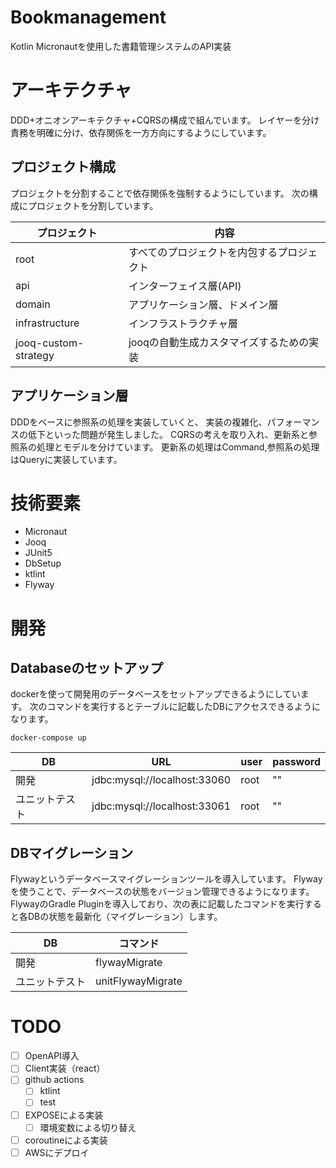 # Bookmanagement
Kotlin Micronautを使用した書籍管理システムのAPI実装

# アーキテクチャ
DDD+オニオンアーキテクチャ+CQRSの構成で組んでいます。
レイヤーを分け責務を明確に分け、依存関係を一方方向にするようにしています。

## プロジェクト構成
プロジェクトを分割することで依存関係を強制するようにしています。
次の構成にプロジェクトを分割しています。

| プロジェクト | 内容 |
| --- | --- |
| root | すべてのプロジェクトを内包するプロジェクト |
| api | インターフェイス層(API)|
| domain| アプリケーション層、ドメイン層 |
| infrastructure| インフラストラクチャ層 |
| jooq-custom-strategy | jooqの自動生成カスタマイズするための実装 |

## アプリケーション層
DDDをベースに参照系の処理を実装していくと、
実装の複雑化、パフォーマンスの低下といった問題が発生しました。
CQRSの考えを取り入れ、更新系と参照系の処理とモデルを分けています。
更新系の処理はCommand,参照系の処理はQueryに実装しています。

# 技術要素
* Micronaut
* Jooq
* JUnit5
* DbSetup
* ktlint
* Flyway


# 開発
## Databaseのセットアップ
dockerを使って開発用のデータベースをセットアップできるようにしています。
次のコマンドを実行するとテーブルに記載したDBにアクセスできるようになります。
```
docker-compose up
```

| DB | URL| user | password |
| --- | --- | --- | --- |
| 開発 | jdbc:mysql://localhost:33060 | root | "" |
| ユニットテスト | jdbc:mysql://localhost:33061 | root | "" |


## DBマイグレーション
Flywayというデータベースマイグレーションツールを導入しています。
Flywayを使うことで、データベースの状態をバージョン管理できるようになります。
FlywayのGradle Pluginを導入しており、次の表に記載したコマンドを実行すると各DBの状態を最新化（マイグレーション）します。

| DB | コマンド |
| --- | --- |
| 開発 | flywayMigrate | 
| ユニットテスト | unitFlywayMigrate | 

# TODO
* [ ] OpenAPI導入
* [ ] Client実装（react）
* [ ] github actions
    * [ ] ktlint
    * [ ] test
* [ ] EXPOSEによる実装
    * [ ] 環境変数による切り替え    
* [ ] coroutineによる実装 
* [ ] AWSにデプロイ